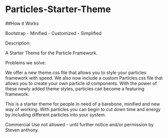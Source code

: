 # Particles-Starter-Theme

##How it Works


Bootstrap - Minified - Customized - Simplified 

Description: 

A Starter Theme for the Particle Framework. 


Problems we solve:   

We offer a new theme.css file that allows you to style your particles framework with speed. We also now include a custom Particles.css file that allows you to create your own particle id components. With the power of these newly added theme styles, particles can become a featuring framework. 

This is a starter theme for people in need of a barebone, minified and new way of working. With particles you can begin to cut down time and energy by including different particles into your system. 


Commercial Use not allowed - until further notice and/or permission by Steven anthony.   
